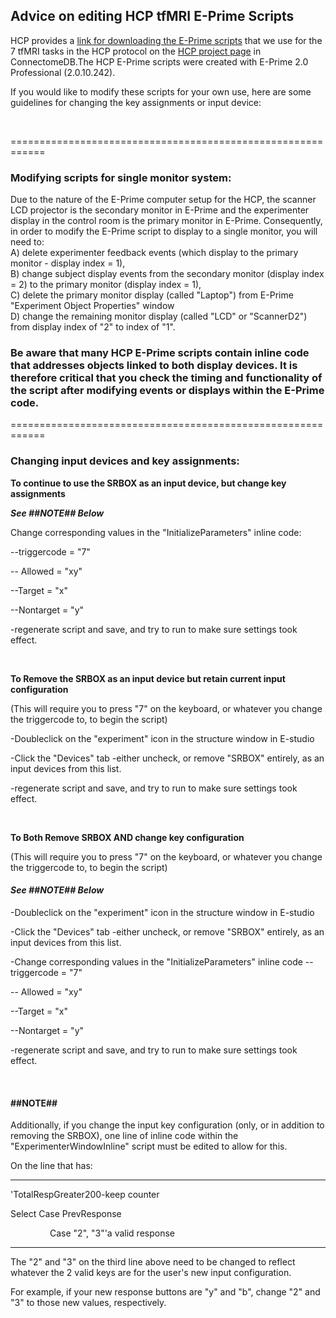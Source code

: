 ## Advice on editing HCP tfMRI E-Prime Scripts

HCP provides a [link for downloading the E-Prime scripts](https://db.humanconnectome.org/app/action/ChooseDownloadResources?project=HCP_Resources&resource=Scripts&filePath=HCP_TFMRI_scripts.zip) that we use for the 7 tfMRI tasks in the HCP protocol on the [HCP project page](https://db.humanconnectome.org/data/projects/HCP_1200) in ConnectomeDB.The HCP E-Prime scripts were created with E-Prime 2.0 Professional (2.0.10.242).

If you would like to modify these scripts for your own use, here are some guidelines for changing the key assignments or input device:

 

============================================================

### Modifying scripts for single monitor system:

Due to the nature of the E-Prime computer setup for the HCP, the scanner LCD projector is the secondary monitor in E-Prime and the experimenter display in the control room is the primary monitor in E-Prime. Consequently, in order to modify the E-Prime script to display to a single monitor, you will need to:  
A) delete experimenter feedback events (which display to the primary monitor - display index = 1),  
B) change subject display events from the secondary monitor (display index = 2) to the primary monitor (display index = 1),  
C) delete the primary monitor display (called "Laptop") from E-Prime "Experiment Object Properties" window  
D) change the remaining monitor display (called "LCD" or "ScannerD2") from display index of "2" to index of "1".  
  
### Be aware that many HCP E-Prime scripts contain inline code that addresses objects linked to both display devices. It is therefore critical that you check the timing and functionality of the script after modifying events or displays within the E-Prime code.  
============================================================

### Changing input devices and key assignments:

**To continue to use the SRBOX as an input device, but change key assignments**

***See ##NOTE## Below***

Change corresponding values in the "InitializeParameters" inline code:

--triggercode = "7"

-- Allowed = "xy"    

--Target = "x"           

--Nontarget = "y"

-regenerate script and save, and try to run to make sure settings took effect.

 

**To Remove the SRBOX as an input device but retain current input configuration**

(This will require you to press "7" on the keyboard, or whatever you change the triggercode to, to begin the script)

-Doubleclick on the "experiment" icon in the structure window in E-studio

-Click the "Devices" tab -either uncheck, or remove "SRBOX" entirely, as an input devices from this list.

-regenerate script and save, and try to run to make sure settings took effect.

 

**To Both Remove SRBOX AND change key configuration**

(This will require you to press "7" on the keyboard, or whatever you change the triggercode to, to begin the script)

#### ***See ##NOTE## Below***

-Doubleclick on the "experiment" icon in the structure window in E-studio

-Click the "Devices" tab -either uncheck, or remove "SRBOX" entirely, as an input devices from this list.

-Change corresponding values in the "InitializeParameters" inline code --triggercode = "7"

-- Allowed = "xy"    

--Target = "x"           

--Nontarget = "y"

-regenerate script and save, and try to run to make sure settings took effect.

 

#### **##NOTE##**

Additionally, if you change the input key configuration (only, or in addition to removing the SRBOX), one line of inline code within the "ExperimenterWindowInline" script must be edited to allow for this.

On the line that has:

----

'TotalRespGreater200-keep counter

Select Case PrevResponse

                Case "2", "3"'a valid response

----

The "2" and "3" on the third line above need to be changed to reflect whatever the 2 valid keys are for the user's new input configuration.

For example, if your new response buttons are "y" and "b", change "2" and "3" to those new values, respectively.

  
